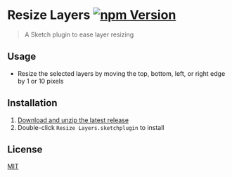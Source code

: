 # Resize Layers [![npm Version](https://badgen.net/npm/v/sketch-resize-layers)](https://www.npmjs.org/package/sketch-resize-layers)

> A Sketch plugin to ease layer resizing

## Usage

- Resize the selected layers by moving the top, bottom, left, or right edge by 1 or 10 pixels

## Installation

1. [Download and unzip the latest release](https://github.com/yuanqing/sketch-resize-layers/releases)
2. Double-click `Resize Layers.sketchplugin` to install

## License

[MIT](LICENSE.md)
